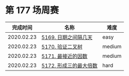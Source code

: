 # 第 177 场周赛

**完成时间**|**名称**|**难度**
------------|--------|------------
2020.02.23|[5169. 日期之间隔几天](./5169.%20日期之间隔几天)|easy
2020.02.23|[5170. 验证二叉树](./5170.%20验证二叉树)|medium
2020.02.23|[5171. 最接近的因数](./5171.%20最接近的因数)|medium
2020.02.23|[5172. 形成三的最大倍数](./5172.%20形成三的最大倍数)|hard
